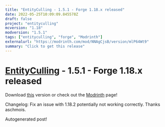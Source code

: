 ```yaml
---
title: "EntityCulling - 1.5.1 - Forge 1.18.x released"
date: 2022-05-25T10:09:09.845578Z
draft: false
project: "entityculling"
mcversion: "1.18"
modversion: "1.5.1"
tags: ["entityculling", "forge", "Modrinth"]
externalurl: "https://modrinth.com/mod/NNAgCjsB/version/mlP64Wt9"
summary: "Click to get this release"
---
```

# [EntityCulling](/project/entityculling) - 1.5.1 - Forge 1.18.x released
Download [this](https://modrinth.com/mod/NNAgCjsB/version/mlP64Wt9) version or check out the [Modrinth](https://modrinth.com/mod/NNAgCjsB) page!

Changelog: Fix an issue with 1.18.2 potentially not working correctly. Thanks aschmois.

Autogenerated post!
